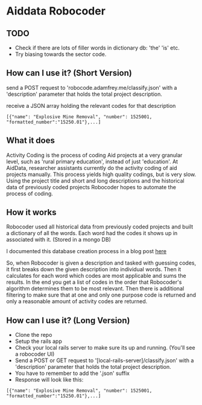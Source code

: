 # Aiddata Robocoder

## TODO
 * Check if there are lots of filler words in dictionary db: 'the' 'is' etc.
 * Try biasing towards the sector code.


## How can I use it? (Short Version)

send a POST request to 'robocode.adamfrey.me/classify.json' with a 'description'
parameter that holds the total project description.

receive a JSON array holding the relevant codes for that description

```
[{"name": "Explosive Mine Removal", "number": 1525001, "formatted_number":"15250.01"},...]
```

## What it does

Activity Coding is the process of coding Aid projects at a very granular level, such as 'rural primary education', instead of just 'education'.
At AidData, researcher assistants currently do the activity coding of aid projects manually.
This process yields high quality codings, but is very slow.
Using the project title and short and long descriptions and the historical data of previously coded projects Robocoder hopes to automate the process of coding.


## How it works

Robocoder used all historical data from previously coded projects and built a dictionary of all the words. Each word had the codes it shows up in associated with it. (Stored in a mongo DB)

I documented this database creation process in a blog post
[here](http://adamfrey.me/2013/07/05/tf-idf-part-one/)

So, when Robocoder is given a description and tasked with guessing codes, it
first breaks down the given description into individual words. Then it
calculates for each word which codes are most applicable and sums the results.
In the end you get a list of codes in the order that Robocoder's algorithm
determines them to be most relevant. Then there is additional filtering to make
sure that at one and only one purpose code is returned and only a reasonable
amount of activity codes are returned.


## How can I use it? (Long Version)

* Clone the repo
* Setup the rails app
* Check your local rails server to make sure its up and running. (You'll see a robocoder UI)
* Send a POST or GET request to '[local-rails-server]/classify.json' with a 'description' parameter that holds the total project description.
* You have to remember to add the '.json' suffix
* Response will look like this:
```
[{"name": "Explosive Mine Removal", "number": 1525001, "formatted_number":"15250.01"},...]
```
